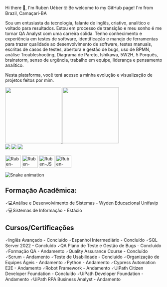 Hi there 👋, I'm Ruben Uéber 🤓
Be welcome to my GitHub page!
I'm from Brazil, Camaçari-BA
<u></u>

Sou um entusiasta da tecnologia, falante de inglês, criativo, analítico e voltado para resultados. Estou em processo de transição e meu sonho é me tornar QA Analyst com uma carreira sólida. Tenho conhecimento e experiência em testes de software, identificação e manejo de ferramentas para trazer qualidade ao desenvolvimento de software, testes manuais, escritas de casos de testes, abertura e gestão de bugs, uso de BPMN, análise Troubleshooting, Diagrama de Pareto, Ishikawa, 5W2H, 5 Porquês, brainstorm, senso de urgência, trabalho em equipe, liderança e pensamento analítico.

Nesta plataforma, você terá acesso a minha evolução e visualização de projetos feitos por mim.

<u></u>

<div>
<a href="https://github.com/RubenUeber">
<img height="180em" src="https://github-readme-stats.vercel.app/api?username=RubenUeber&show_icons=true&theme=dark&include_all_commits=true&count_private=true"/>
<img height="180em" src="https://github-readme-stats.vercel.app/api/top-langs/?username=RubenUeber&layout=compact&langs_count=7&theme=dark"/>
</div>


<div>
<a href="https://www.instagram.com/rubenueber/" target="_blank"><img src="https://img.shields.io/badge/-Instagram-%23E4405F?style=for-the-badge&logo=instagram&logoColor=white" target="_blank"></a>
<a href = "https://mail.google.com/mail/u/0/#inbox"><img src="https://img.shields.io/badge/Gmail-D14836?style=for-the-badge&logo=gmail&logoColor=white" target="_blank"></a>
<a href="https://www.linkedin.com/in/rubenueber/" target="_blank"><img src="https://img.shields.io/badge/-LinkedIn-%230077B5?style=for-the-badge&logo=linkedin&logoColor=white" target="_blank"></a>   
</div>
 
<div style="display: inline_block"><br>
<img align="center" alt="Ruben-Python" height="40" width="50" src="https://cdn.jsdelivr.net/gh/devicons/devicon/icons/python/python-original.svg">
  <img align="center" alt="Ruben-SQL" height="40" width="50" src="https://cdn.jsdelivr.net/gh/devicons/devicon/icons/microsoftsqlserver/microsoftsqlserver-plain.svg">
  <img align="center" alt="Ruben-JS" height="40" width="50" src="https://cdn.jsdelivr.net/gh/devicons/devicon/icons/javascript/javascript-original.svg">
  <img align="center" alt="Ruben-SQL" height="40" width="50" src="https://cdn.jsdelivr.net/gh/devicons/devicon/icons/html5/html5-original.svg">
</div>  
              

![Snake animation](https://github.com/RubenUeber/RubenUeber/blob/output/github-contribution-grid-snake.svg)
 
 <h2>Formação Acadêmica:</h2>
 <u></u>
 
 🗸💻Análise e Desenvolvimento de Sistemas - Wyden Educacional Unifavip
 🗸💻Sistemas de Informação - Estácio
 
 
 <h2>Cursos/Certificações</h2>
 <u></u>
 
 <div>
 🗸Inglês Avançado - Concluído </>
 🗸Espanhol Intermediário - Concluído
 🗸SQL Server 2022 - Concluído
 🗸QA Plano de Teste e Gestão de Bugs - Concluído
 🗸Formação QA - Andamento
 🗸Quality Assurance Course - Concluído
 🗸Scrum - Andamento
 🗸Teste de Usabilidade - Concluído
 🗸Organização de Equipes Ágeis - Andamento
 🗸Python - Andamento
 🗸Cypress Automation E2E - Andamento
 🗸Robot Framework - Andamento
 🗸UiPath Citizen Developer Foundation - Concluído
 🗸UiPath Developer Foundation - Andamento
 🗸UiPath RPA Business Analyst - Andamento
 
 </div>
 
